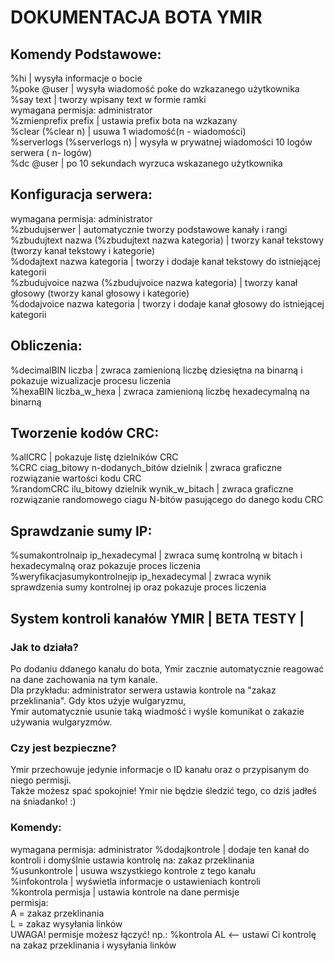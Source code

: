 # DOKUMENTACJA BOTA YMIR 

## Komendy Podstawowe: 
%hi | wysyła informacje o bocie  
%poke @user | wysyła wiadomość poke do wzkazanego użytkownika  
%say text | tworzy wpisany text w formie ramki  
wymagana permisja: administrator  
%zmienprefix prefix | ustawia prefix bota na wzkazany  
%clear (%clear n) | usuwa 1 wiadomość(n - wiadomości)  
%serverlogs (%serverlogs n) | wysyła w prywatnej wiadomości 10 logów serwera ( n- logów)  
%dc @user | po 10 sekundach wyrzuca wskazanego użytkownika  

## Konfiguracja serwera:
wymagana permisja: administrator  
%zbudujserwer | automatycznie tworzy podstawowe kanały i rangi  
%zbudujtext nazwa (%zbudujtext nazwa kategoria) | tworzy kanał tekstowy (tworzy kanał tekstowy i kategorie)  
%dodajtext nazwa kategoria | tworzy i dodaje kanał tekstowy do istniejącej kategorii  
%zbudujvoice nazwa (%zbudujvoice nazwa kategoria) | tworzy kanał głosowy (tworzy kanal głosowy i kategorie)  
%dodajvoice nazwa kategoria | tworzy i dodaje kanał głosowy do istniejącej kategorii  

## Obliczenia:
%decimalBIN liczba | zwraca zamienioną liczbę dziesiętna na binarną i pokazuje wizualizacje procesu liczenia  
%hexaBIN liczba_w_hexa | zwraca zamienioną liczbę hexadecymalną na binarną  

## Tworzenie kodów CRC:
%allCRC | pokazuje listę dzielników CRC  
%CRC ciag_bitowy n-dodanych_bitów dzielnik | zwraca graficzne rozwiązanie wartości kodu CRC  
%randomCRC ilu_bitowy dzielnik wynik_w_bitach | zwraca graficzne rozwiązanie randomowego ciagu N-bitów pasującego do danego kodu CRC  

## Sprawdzanie sumy IP:
%sumakontrolnaip ip_hexadecymal | zwraca sumę kontrolną w bitach i hexadecymalną oraz pokazuje proces liczenia  
%weryfikacjasumykontrolnejip ip_hexadecymal | zwraca wynik sprawdzenia sumy kontrolnej ip oraz pokazuje proces liczenia  

## System kontroli kanałów YMIR | BETA TESTY |

### Jak to działa?

Po dodaniu ddanego kanału do bota, Ymir zacznie automatycznie reagować na dane zachowania na tym kanale.  
Dla przykładu: administrator serwera ustawia kontrole na "zakaz przeklinania". Gdy ktos użyje wulgaryzmu,  
Ymir automatycznie usunie taką wiadmość i wyśle komunikat o zakazie używania wulgaryzmów.  

### Czy jest bezpieczne?

Ymir przechowuje jedynie informacje o ID kanału oraz o przypisanym do niego permisji.  
Także możesz spać spokojnie! Ymir nie będzie śledzić tego, co dziś jadłeś na śniadanko! :)  

### Komendy:
wymagana permisja: administrator 
%dodajkontrole | dodaje ten kanał do kontroli i domyślnie ustawia kontrolę na: zakaz przeklinania  
%usunkontrole | usuwa wszystkiego kontrole z tego kanału  
%infokontrola | wyświetla informacje o ustawieniach kontroli  
%kontrola permisja | ustawia kontrole na dane permisje  
    permisja:  
        A = zakaz przeklinania  
        L = zakaz wysyłania linków  
    UWAGA! permisje możesz łączyć! np.: %kontrola AL <-- ustawi Ci kontrolę na zakaz przeklinania i wysyłania linków  

